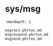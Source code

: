 # sys/msg

```{toctree}
:maxdepth: 1

msgrecv.phrtos.md
msgrespond.phrtos.md
msgsend.phrtos.md
```

